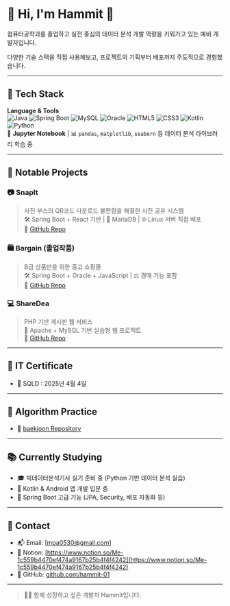 # 👋 Hi, I'm Hammit 🐣

컴퓨터공학과를 졸업하고 실전 중심의 데이터 분석 개발 역량을 키워가고 있는 예비 개발자입니다.

다양한 기술 스택을 직접 사용해보고, 프로젝트의 기획부터 배포까지 주도적으로 경험했습니다.

---

## 🧰 Tech Stack

**Language & Tools**  
![Java](https://img.shields.io/badge/Java-007396?style=flat&logo=java&logoColor=white)
![Spring Boot](https://img.shields.io/badge/Spring_Boot-6DB33F?style=flat&logo=spring-boot&logoColor=white)
![MySQL](https://img.shields.io/badge/MySQL-4479A1?style=flat&logo=mysql&logoColor=white)
![Oracle](https://img.shields.io/badge/Oracle-F80000?style=flat&logo=oracle&logoColor=white)
![HTML5](https://img.shields.io/badge/HTML5-E34F26?style=flat&logo=html5&logoColor=white)
![CSS3](https://img.shields.io/badge/CSS3-1572B6?style=flat&logo=css3&logoColor=white)
![Kotlin](https://img.shields.io/badge/Kotlin-7F52FF?style=flat&logo=kotlin&logoColor=white)
![Python](https://img.shields.io/badge/Python-3776AB?style=flat&logo=python&logoColor=white)  
🧪 **Jupyter Notebook** | 📊 `pandas`, `matplotlib`, `seaborn` 등 데이터 분석 라이브러리 학습 중

---

## 🧸 Notable Projects

### 📷 SnapIt
> 사진 부스의 QR코드 다운로드 불편함을 해결한 사진 공유 시스템  
🛠 Spring Boot + React 기반 | 💾 MariaDB | 🌐 Linux 서버 직접 배포  
🔗 [GitHub Repo](https://github.com/hammit-01/SnapIt)

### 🛍️ Bargain (졸업작품)
> B급 상품만을 위한 중고 쇼핑몰  
🛠 Spring Boot + Oracle + JavaScript | ⚖️ 경매 기능 포함  
🔗 [GitHub Repo](https://github.com/hammit-01/Bargain)

### 💻 ShareDea
> PHP 기반 게시판 웹 서비스  
🔧 Apache + MySQL 기반 실습형 웹 프로젝트  
🔗 [GitHub Repo](https://github.com/hammit-01/ShareDea)

---

## :card_index: IT Certificate

- :bookmark_tabs: SQLD : 2025년 4월 4일

---

## 🧠 Algorithm Practice

- 📘 [baekjoon Repository](https://github.com/hammit-01/baekjoon)  

---

## 📚 Currently Studying

- 🎓 빅데이터분석기사 실기 준비 중 (Python 기반 데이터 분석 실습)
- 📱 Kotlin & Android 앱 개발 입문 중
- 🔐 Spring Boot 고급 기능 (JPA, Security, 배포 자동화 등)

---

## 📌 Contact

- 📬 Email: [mpa0530@gmail.com]
- 🧾 Notion: [https://www.notion.so/Me-1c559b4470ef474a9167b25b4f4f4242](https://www.notion.so/Me-1c559b4470ef474a9167b25b4f4f4242)
- 🐙 GitHub: [github.com/hammit-01](https://github.com/hammit-01)

---

> 🙋‍♀️ 함께 성장하고 싶은 개발자 Hammit입니다.
